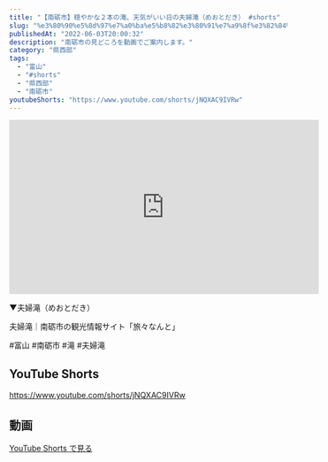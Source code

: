 ```yaml
---
title: "【南砺市】穏やかな２本の滝、天気がいい日の夫婦滝（めおとだき） #shorts"
slug: "%e3%80%90%e5%8d%97%e7%a0%ba%e5%b8%82%e3%80%91%e7%a9%8f%e3%82%84%e3%81%8b%e3%81%aa%ef%bc%92%e6%9c%ac%e3%81%ae%e6%bb%9d%e3%80%81%e5%a4%a9%e6%b0%97%e3%81%8c%e3%81%84%e3%81%84%e6%97%a5%e3%81%ae%e5%a4%ab"
publishedAt: "2022-06-03T20:00:32"
description: "南砺市の見どころを動画でご案内します。"
category: "県西部"
tags: 
  - "富山"
  - "#shorts"
  - "県西部"
  - "南砺市"
youtubeShorts: "https://www.youtube.com/shorts/jNQXAC9IVRw"
---
```


<iframe width="560" height="315" src="https://www.youtube.com/embed/YU9u7xjFBWg" frameborder="0" allowfullscreen></iframe>

▼夫婦滝（めおとだき）

夫婦滝｜南砺市の観光情報サイト「旅々なんと」

#富山 #南砺市 #滝 #夫婦滝

## YouTube Shorts

https://www.youtube.com/shorts/jNQXAC9IVRw

## 動画

[YouTube Shorts で見る](https://www.youtube.com/shorts/jNQXAC9IVRw)

